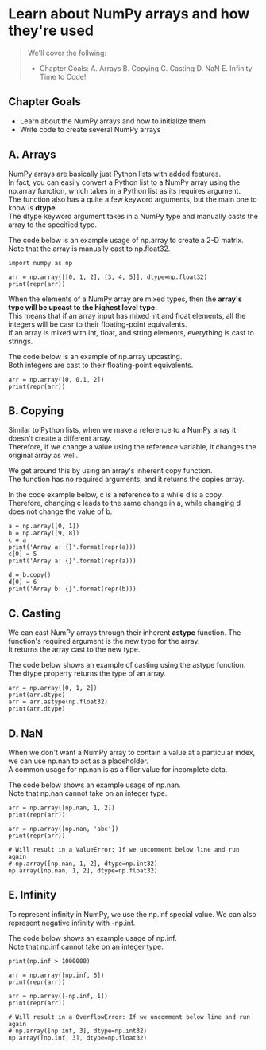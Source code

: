 # Learn about NumPy arrays and how they're used

> We'll cover the follwing:
>
> - Chapter Goals:
>   A. Arrays
>   B. Copying
>   C. Casting
>   D. NaN
>   E. Infinity
>   Time to Code!

## Chapter Goals

- Learn about the NumPy arrays and how to initialize them
- Write code to create several NumPy arrays

## A. Arrays

NumPy arrays are basically just Python lists with added features.  
 In fact, you can easily convert a Python list to a NumPy array using the np.array function, which takes in a Python list as its requires argument.  
 The function also has a quite a few keyword arguments, but the main one to know is **dtype**.  
 The dtype keyword argument takes in a NumPy type and manually casts the array to the specified type.

The code below is an example usage of np.array to create a 2-D matrix. Note that the array is manually cast to np.float32.

    import numpy as np

    arr = np.array([[0, 1, 2], [3, 4, 5]], dtype=np.float32)
    print(repr(arr))

When the elements of a NumPy array are mixed types, then the **array's type will be upcast to the highest level type.**  
 This means that if an array input has mixed int and float elements, all the integers will be casr to their floating-point equivalents.  
 If an array is mixed with int, float, and string elements, everything is cast to strings.

The code below is an example of np.array upcasting.  
 Both integers are cast to their floating-point equivalents.

    arr = np.array([0, 0.1, 2])
    print(repr(arr))

## B. Copying

Similar to Python lists, when we make a reference to a NumPy array it doesn't create a different array.  
 Therefore, if we change a value using the reference variable, it changes the original array as well.

We get around this by using an array's inherent copy function.  
 The function has no required arguments, and it returns the copies array.

In the code example below, c is a reference to a while d is a copy.  
Therefore, changing c leads to the same change in a, while changing d does not change the value of b.

    a = np.array([0, 1])
    b = np.array([9, 8])
    c = a
    print('Array a: {}'.format(repr(a)))
    c[0] = 5
    print('Array a: {}'.format(repr(a)))

    d = b.copy()
    d[0] = 6
    print('Array b: {}'.format(repr(b)))

## C. Casting

We can cast NumPy arrays through their inherent **astype** function. The function's required argument is the new type for the array.  
 It returns the array cast to the new type.

The code below shows an example of casting using the astype function.  
The dtype property returns the type of an array.

    arr = np.array([0, 1, 2])
    print(arr.dtype)
    arr = arr.astype(np.float32)
    print(arr.dtype)

## D. NaN

When we don't want a NumPy array to contain a value at a particular index, we can use np.nan to act as a placeholder.  
 A common usage for np.nan is as a filler value for incomplete data.

The code below shows an example usage of np.nan.  
 Note that np.nan cannot take on an integer type.

    arr = np.array([np.nan, 1, 2])
    print(repr(arr))

    arr = np.array([np.nan, 'abc'])
    print(repr(arr))

    # Will result in a ValueError: If we uncomment below line and run again
    # np.array([np.nan, 1, 2], dtype=np.int32)
    np.array([np.nan, 1, 2], dtype=np.float32)

## E. Infinity

To represent infinity in NumPy, we use the np.inf special value. We can also represent negative infinity with -np.inf.

The code below shows an example usage of np.inf.  
 Note that np.inf cannot take on an integer type.

    print(np.inf > 1000000)

    arr = np.array([np.inf, 5])
    print(repr(arr))

    arr = np.array([-np.inf, 1])
    print(repr(arr))

    # Will result in a OverflowError: If we uncomment below line and run again
    # np.array([np.inf, 3], dtype=np.int32)
    np.array([np.inf, 3], dtype=np.float32)
